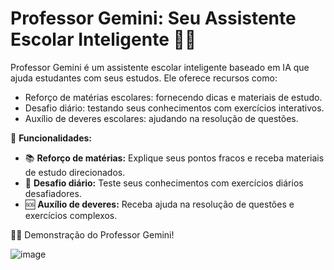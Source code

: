 # Professor Gemini: Seu Assistente Escolar Inteligente 🧑‍🏫

Professor Gemini é um assistente escolar inteligente baseado em IA que ajuda estudantes com seus estudos. Ele oferece recursos como:

- Reforço de matérias escolares: fornecendo dicas e materiais de estudo.
- Desafio diário: testando seus conhecimentos com exercícios interativos.
- Auxílio de deveres escolares: ajudando na resolução de questões.

🚀 **Funcionalidades:**

- 📚 **Reforço de matérias:** Explique seus pontos fracos e receba materiais de estudo direcionados.
- 💪 **Desafio diário:** Teste seus conhecimentos com exercícios diários desafiadores.
- 🆘 **Auxílio de deveres:**  Receba ajuda na resolução de questões e exercícios complexos.

👨‍💻 Demonstração do Professor Gemini!

![image](https://github.com/ruan-webdev/GeminiProfessorAI/assets/40373628/e1c350a9-5d57-4570-9db1-e33b11ab4243)





   

